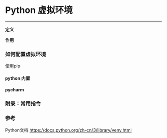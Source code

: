 # Python 虚拟环境
****
**定义**

**作用**

### 如何配置虚拟环境

使用pip

#### python 内置
#### pycharm

### 附录：常用指令
### 参考
Python文档 https://docs.python.org/zh-cn/3/library/venv.html

